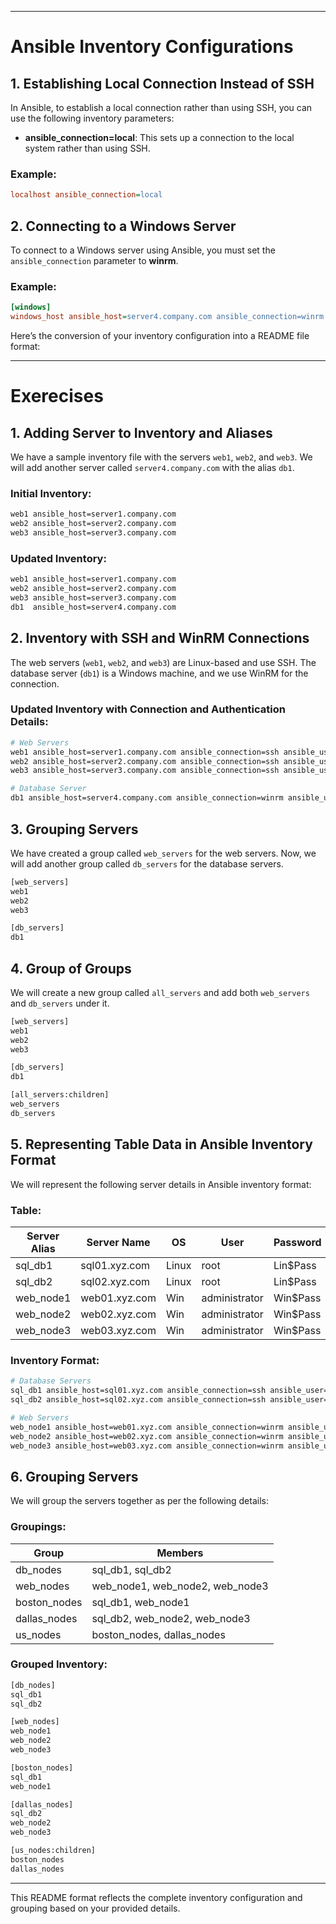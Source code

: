 
---

# Ansible Inventory Configurations

## 1. Establishing Local Connection Instead of SSH
In Ansible, to establish a local connection rather than using SSH, you can use the following inventory parameters:
- **ansible_connection=local**: This sets up a connection to the local system rather than using SSH.

### Example:
```ini
localhost ansible_connection=local
```

## 2. Connecting to a Windows Server
To connect to a Windows server using Ansible, you must set the `ansible_connection` parameter to **winrm**.

### Example:
```ini
[windows]
windows_host ansible_host=server4.company.com ansible_connection=winrm ansible_user=administrator ansible_password=Dbp@ss123!
```

Here’s the conversion of your inventory configuration into a README file format:

---

# Exerecises 

## 1. Adding Server to Inventory and Aliases
We have a sample inventory file with the servers `web1`, `web2`, and `web3`. We will add another server called `server4.company.com` with the alias `db1`.

### Initial Inventory:
```bash
web1 ansible_host=server1.company.com
web2 ansible_host=server2.company.com
web3 ansible_host=server3.company.com
```

### Updated Inventory:
```bash
web1 ansible_host=server1.company.com
web2 ansible_host=server2.company.com
web3 ansible_host=server3.company.com
db1  ansible_host=server4.company.com
```

## 2. Inventory with SSH and WinRM Connections
The web servers (`web1`, `web2`, and `web3`) are Linux-based and use SSH. The database server (`db1`) is a Windows machine, and we use WinRM for the connection.

### Updated Inventory with Connection and Authentication Details:
```bash
# Web Servers
web1 ansible_host=server1.company.com ansible_connection=ssh ansible_user=root ansible_ssh_pass=Password123!
web2 ansible_host=server2.company.com ansible_connection=ssh ansible_user=root ansible_ssh_pass=Password123!
web3 ansible_host=server3.company.com ansible_connection=ssh ansible_user=root ansible_ssh_pass=Password123!

# Database Server
db1 ansible_host=server4.company.com ansible_connection=winrm ansible_user=administrator ansible_password=Dbp@ss123!
```

## 3. Grouping Servers
We have created a group called `web_servers` for the web servers. Now, we will add another group called `db_servers` for the database servers.

```bash
[web_servers]
web1
web2
web3

[db_servers]
db1
```

## 4. Group of Groups
We will create a new group called `all_servers` and add both `web_servers` and `db_servers` under it.

```bash
[web_servers]
web1
web2
web3

[db_servers]
db1

[all_servers:children]
web_servers
db_servers
```

## 5. Representing Table Data in Ansible Inventory Format
We will represent the following server details in Ansible inventory format:

### Table:
| Server Alias |  Server Name  |  OS    |     User      | Password |
|--------------|---------------|--------|---------------|----------|
| sql_db1      | sql01.xyz.com | Linux  |     root      | Lin$Pass |
| sql_db2      | sql02.xyz.com | Linux  |     root      | Lin$Pass |
| web_node1    | web01.xyz.com | Win    | administrator | Win$Pass |
| web_node2    | web02.xyz.com | Win    | administrator | Win$Pass |
| web_node3    | web03.xyz.com | Win    | administrator | Win$Pass |

### Inventory Format:
```bash
# Database Servers
sql_db1 ansible_host=sql01.xyz.com ansible_connection=ssh ansible_user=root ansible_ssh_pass=Lin$Pass
sql_db2 ansible_host=sql02.xyz.com ansible_connection=ssh ansible_user=root ansible_ssh_pass=Lin$Pass

# Web Servers
web_node1 ansible_host=web01.xyz.com ansible_connection=winrm ansible_user=administrator ansible_password=Win$Pass
web_node2 ansible_host=web02.xyz.com ansible_connection=winrm ansible_user=administrator ansible_password=Win$Pass
web_node3 ansible_host=web03.xyz.com ansible_connection=winrm ansible_user=administrator ansible_password=Win$Pass
```

## 6. Grouping Servers
We will group the servers together as per the following details:

### Groupings:
|    Group         |  Members                          |
|------------------|-----------------------------------|
|    db_nodes      |  sql_db1, sql_db2                 |
|   web_nodes      |  web_node1, web_node2, web_node3  |
|    boston_nodes  |  sql_db1, web_node1               |
|    dallas_nodes  |  sql_db2, web_node2, web_node3    |
|   us_nodes       |  boston_nodes, dallas_nodes       |

### Grouped Inventory:
```bash
[db_nodes]
sql_db1
sql_db2

[web_nodes]
web_node1
web_node2
web_node3

[boston_nodes]
sql_db1
web_node1

[dallas_nodes]
sql_db2
web_node2
web_node3

[us_nodes:children]
boston_nodes
dallas_nodes
```

---

This README format reflects the complete inventory configuration and grouping based on your provided details.
